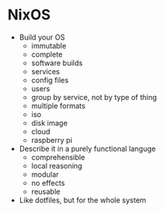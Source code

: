 # NixOS

- Build your OS
    - immutable
    - complete
	- software builds
	- services
	- config files
	- users
	- group by service, not by type of thing
    - multiple formats
	- iso
	- disk image
	- cloud
	- raspberry pi
- Describe it in a purely functional languge
    - comprehensible
	- local reasoning
    - modular
    - no effects
    - reusable
- Like dotfiles, but for the whole system
